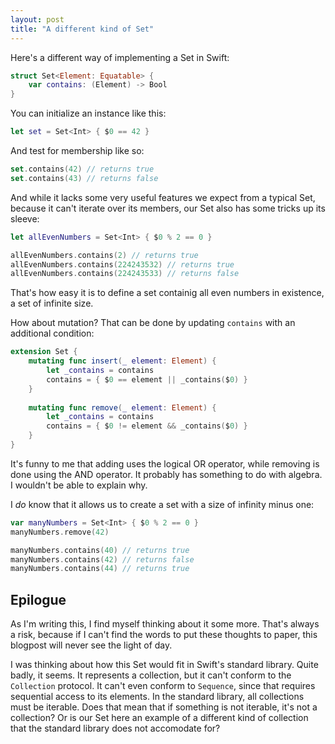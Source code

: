 ```yaml
---
layout: post
title: "A different kind of Set"
---
```


Here's a different way of implementing a Set in Swift:

```swift
struct Set<Element: Equatable> {
    var contains: (Element) -> Bool
}
```

You can initialize an instance like this:

```swift
let set = Set<Int> { $0 == 42 }
```

And test for membership like so:

```swift
set.contains(42) // returns true
set.contains(43) // returns false
```

And while it lacks some very useful features we expect from a typical Set, because it can't iterate over its members, our Set also has some tricks up its sleeve:

```swift
let allEvenNumbers = Set<Int> { $0 % 2 == 0 }

allEvenNumbers.contains(2) // returns true
allEvenNumbers.contains(224243532) // returns true
allEvenNumbers.contains(224243533) // returns false
```

That's how easy it is to define a set containig all even numbers in existence, a set of infinite size.

How about mutation? That can be done by updating `contains` with an additional condition:

```swift
extension Set {
    mutating func insert(_ element: Element) {
        let _contains = contains
        contains = { $0 == element || _contains($0) }
    }
    
    mutating func remove(_ element: Element) {
        let _contains = contains
        contains = { $0 != element && _contains($0) }
    }
}
```

It's funny to me that adding uses the logical OR operator, while removing is done using the AND operator. It probably has something to do with algebra. I wouldn't be able to explain why.

I _do_ know that it allows us to create a set with a size of infinity minus one:

```swift
var manyNumbers = Set<Int> { $0 % 2 == 0 }
manyNumbers.remove(42)

manyNumbers.contains(40) // returns true
manyNumbers.contains(42) // returns false
manyNumbers.contains(44) // returns true
```

## Epilogue
As I'm writing this, I find myself thinking about it some more. That's always a risk, because if I can't find the words to put these thoughts to paper, this blogpost will never see the light of day.

I was thinking about how this Set would fit in Swift's standard library. Quite badly, it seems. It represents a collection, but it can't conform to the `Collection` protocol. It can't even conform to `Sequence`, since that requires sequential access to its elements. In the standard library, all collections must be iterable. Does that mean that if something is not iterable, it's not a collection? Or is our Set here an example of a different kind of collection that the standard library does not accomodate for?
